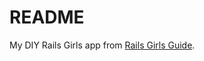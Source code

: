 # README

My DIY Rails Girls app from [Rails Girls Guide](https://github.com/railsgirls/railsgirls.github.io).

